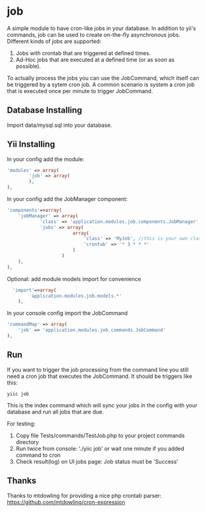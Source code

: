 job
=======

A simple module to have cron-like jobs in your database. In addition to yii's commands, job can be used to create on-the-fly asynchronous jobs. 
Different kinds of jobs are supported:

1. Jobs with crontab that are triggered at defined times.
2. Ad-Hoc jobs that are executed at a defined time (or as soon as possible).

To actually process the jobs you can use the JobCommand, which itself can be triggered by a sytem cron job. 
A common scenario is system a cron job that is executed once per minute to trigger JobCommand.

Database Installing
----------

Import data/mysql.sql into your database.

Yii Installing
----------

In your config add the module:

```php
'modules' => array(
		'job' => array(
		),
),
```

In your config add the JobManager component:

```php
'components'=>array(			
	'jobManager' => array(
			'class' => 'application.modules.job.components.JobManager',
			'jobs' => array(
						array(
							'class' => 'MyJob', //this is your own class that extends application.modules.job.models.Job
							'crontab' => '* 3 * * *'
						)
					)
	),
),
```

Optional: add module models import for convenience

```php
  'import'=>array(
		'application.modules.job.models.*'
	),	
```

In your console config import the JobCommand

```php
'commandMap' => array(
	'job' => 'application.modules.job.commands.JobCommand'		
),
```

Run
----------

If you want to trigger the job processing from the command line you still need a cron job that executes the JobCommand.
It should be triggers like this:

```
yiic job
```

This is the index command which will sync your jobs in the config with your database and run all jobs that are due.

For testing:
   
1. Copy file Tests/commands/TestJob.php to your project commands directory
2. Run twice from console: './yiic job' or wait one minute if you added command to cron
3. Check result(log) on UI jobs page: Job status must be 'Success'

Thanks
----------
Thanks to mtdowling for providing a nice php crontab parser: https://github.com/mtdowling/cron-expression
